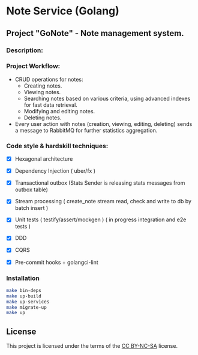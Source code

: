 # Note Service (Golang)
## Project "GoNote" - Note management system.
### Description:

### Project Workflow:
- CRUD operations for notes:
    - Creating notes.
    - Viewing notes.
    - Searching notes based on various criteria, using advanced indexes for fast data retrieval.
    - Modifying and editing notes.
    - Deleting notes.
- Every user action with notes (creation, viewing, editing, deleting)
  sends a message to RabbitMQ for further statistics aggregation.

### Code style & hardskill techniques:
- [x] Hexagonal architecture
- [x] Dependency Injection ( uber/fx )
- [x] Transactional outbox (Stats Sender is releasing stats messages from outbox table)
- [x] Stream processing ( create_note stream read, check and write to db by batch insert )
- [x] Unit tests ( testify/assert/mockgen ) ( in progress integration and e2e tests )
- [x] DDD
- [x] CQRS
- [x] Pre-commit hooks + golangci-lint


### Installation
```bash
make bin-deps
make up-build
make up-services
make migrate-up
make up
```

## License
This project is licensed under the terms of the [CC BY-NC-SA](https://creativecommons.org/licenses/by-nc-sa/4.0/legalcode) license.
